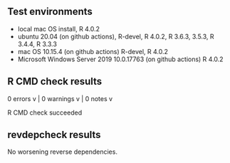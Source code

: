 ## Test environments

* local mac OS install, R 4.0.2
* ubuntu 20.04 (on github actions), R-devel, R 4.0.2, R 3.6.3, 3.5.3, R 3.4.4, R 3.3.3
* mac OS 10.15.4 (on github actions) R-devel, R 4.0.2
* Microsoft Windows Server 2019 10.0.17763 (on github actions) R 4.0.2

## R CMD check results

0 errors v | 0 warnings v | 0 notes v

R CMD check succeeded

## revdepcheck results

No worsening reverse dependencies.
